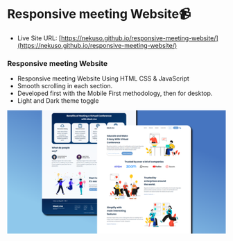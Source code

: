 # Responsive meeting Website📹

- Live Site URL: [https://nekuso.github.io/responsive-meeting-website/](https://nekuso.github.io/responsive-meeting-website/)

### Responsive meeting Website
- Responsive meeting Website Using HTML CSS & JavaScript
- Smooth scrolling in each section.
- Developed first with the Mobile First methodology, then for desktop.
- Light and Dark theme toggle

![preview img](/preview.png)
